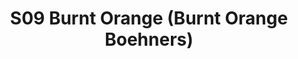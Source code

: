 ---
title: S09 Burnt Orange (Burnt Orange Boehners)
permalink: "/teams/s09-burnt-orange"
members:
- Adrian Morales - Captain
- Long Diep - Quarterback
- Mike Almy
- Garrett Barnicoat
- Howard Chan
- Mark Martinez
- Brendan McFarland
- Ken Overbeck
- Alex Payne
- Derrick Petit
- Andy Pratt
- Greg Shirk
- Jacob Willis
- Brett Chambers - Supplemental
teamid: 4453
name: S09 Burnt Orange
color: Burnt Orange Boehners
division: ''
---